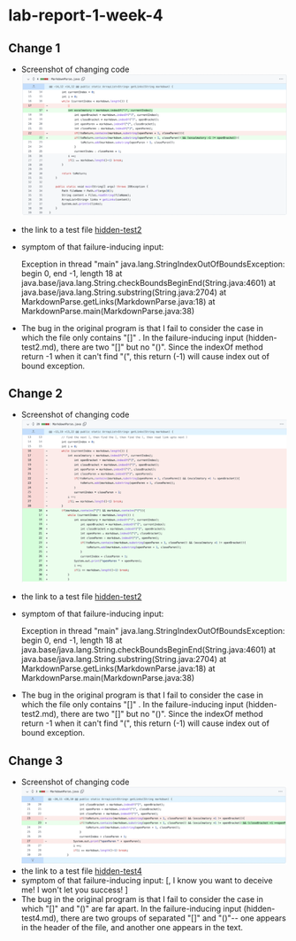 # lab-report-1-week-4
## Change 1
* Screenshot of changing code
![change2](screen_shot_week_4/change1.png)
* the link to a test file [hidden-test2](https://github.com/molan0426/markdown-parser/blob/main/hidden-test2.md)
* symptom of that failure-inducing input: 
    
    Exception in thread "main" java.lang.StringIndexOutOfBoundsException: begin 0, end -1, length 18
        at java.base/java.lang.String.checkBoundsBeginEnd(String.java:4601)
        at java.base/java.lang.String.substring(String.java:2704)
        at MarkdownParse.getLinks(MarkdownParse.java:18)
        at MarkdownParse.main(MarkdownParse.java:38)

* The bug in the original program is that I fail to consider the case in which the file only contains "[]" . In the failure-inducing input (hidden-test2.md), there are two "[]" but no "()". Since the indexOf method return -1 when it can't find "(", this return (-1) will cause index out of bound exception.

## Change 2
* Screenshot of changing code
![change2](screen_shot_week_4/change2.png)
* the link to a test file [hidden-test2](https://github.com/molan0426/markdown-parser/blob/main/hidden-test2.md)
* symptom of that failure-inducing input: 
    
    Exception in thread "main" java.lang.StringIndexOutOfBoundsException: begin 0, end -1, length 18
        at java.base/java.lang.String.checkBoundsBeginEnd(String.java:4601)
        at java.base/java.lang.String.substring(String.java:2704)
        at MarkdownParse.getLinks(MarkdownParse.java:18)
        at MarkdownParse.main(MarkdownParse.java:38)

* The bug in the original program is that I fail to consider the case in which the file only contains "[]" . In the failure-inducing input (hidden-test2.md), there are two "[]" but no "()". Since the indexOf method return -1 when it can't find "(", this return (-1) will cause index out of bound exception.

## Change 3
* Screenshot of changing code
![change3](screen_shot_week_4/change3.png)
* the link to a test file [hidden-test4](https://github.com/molan0426/markdown-parser/blob/main/hidden-test4.md)
* symptom of that failure-inducing input: [, I know you want to deceive me! I won't let you success! ]
* The bug in the original program is that I fail to consider the case in which "[]" and "()" are far apart. In the failure-inducing input (hidden-test4.md), there are two groups of separated "[]" and "()"-- one appears in the header of the file, and another one appears in the text.